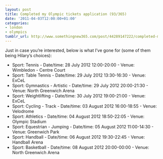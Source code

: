 ```yaml
---
layout: post
title: Completed my Olympic tickets application (93/365)
date: '2011-04-03T12:00:00+01:00'
categories:
- london
- olympics
tumblr_url: http://www.somethingnew365.com/post/44289147222/completed-my-olympic-tickets-application-9336
---
```

Just in case you’re interested, below is what I’ve gone for (some of them being Hilary’s choices):

* Sport: Tennis - Date/time: 28 July 2012 12:00-20:00 - Venue: Wimbledon - Centre Court
* Sport: Table Tennis - Date/time: 29 July 2012 13:30-16:30 - Venue: ExCeL
* Sport: Gymnastics - Artistic - Date/time: 29 July 2012 20:00-21:30 - Venue: North Greenwich Arena
* Sport: Weightlifting - Date/time: 30 July 2012 19:00-21:00 - Venue: ExCeL
* Sport: Cycling - Track - Date/time: 03 August 2012 16:00-18:55 - Venue: Velodrome
* Sport: Athletics - Date/time: 04 August 2012 18:50-22:05 - Venue: Olympic Stadium
* Sport: Equestrian - Jumping - Date/time: 05 August 2012 11:00-14:30 - Venue: Greenwich Park
* Sport: Handball - Date/time: 06 August 2012 19:30-22:45 - Venue: Handball Arena
* Sport: Basketball - Date/time: 08 August 2012 20:00-00:00 - Venue: North Greenwich Arena

